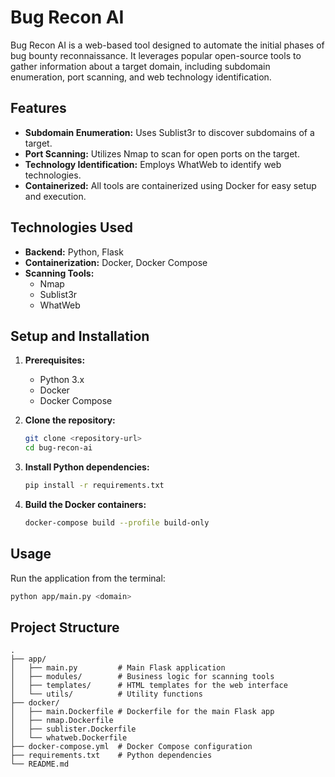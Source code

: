 # Bug Recon AI

Bug Recon AI is a web-based tool designed to automate the initial phases of bug bounty reconnaissance. It leverages popular open-source tools to gather information about a target domain, including subdomain enumeration, port scanning, and web technology identification.

## Features

- **Subdomain Enumeration:** Uses Sublist3r to discover subdomains of a target.
- **Port Scanning:** Utilizes Nmap to scan for open ports on the target.
- **Technology Identification:** Employs WhatWeb to identify web technologies.
- **Containerized:** All tools are containerized using Docker for easy setup and execution.

## Technologies Used

- **Backend:** Python, Flask
- **Containerization:** Docker, Docker Compose
- **Scanning Tools:**
  - Nmap
  - Sublist3r
  - WhatWeb

## Setup and Installation

1.  **Prerequisites:**

    - Python 3.x
    - Docker
    - Docker Compose

2.  **Clone the repository:**

    ```bash
    git clone <repository-url>
    cd bug-recon-ai
    ```

3.  **Install Python dependencies:**
    ```bash
    pip install -r requirements.txt
    ```

4.  **Build the Docker containers:**
    ```bash
    docker-compose build --profile build-only
    ```

## Usage

Run the application from the terminal:
```bash
python app/main.py <domain>
```


## Project Structure

```
.
├── app/
│   ├── main.py         # Main Flask application
│   ├── modules/        # Business logic for scanning tools
│   ├── templates/      # HTML templates for the web interface
│   └── utils/          # Utility functions
├── docker/
│   ├── main.Dockerfile # Dockerfile for the main Flask app
│   ├── nmap.Dockerfile
│   ├── sublister.Dockerfile
│   └── whatweb.Dockerfile
├── docker-compose.yml  # Docker Compose configuration
├── requirements.txt    # Python dependencies
└── README.md
```
